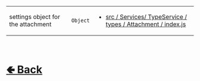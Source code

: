 <table>
<tr><td>

settings object for the attachment<br>

</td><td> 

`Object`

</td><td>

- [src / Services/ TypeService / types / Attachment / index.js](https://github.com/shysolocup/noscord.js/blob/main/src/Services/TypeService/types/Attachment/index.js)

</td></tr>

</table>

<br> <h1> [🢀 Back](https://github.com/shysolocup/noscord.js/wiki/Attachment-Elements) </h1>